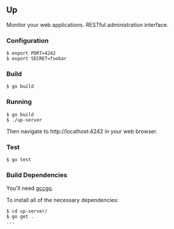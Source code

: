 ## Up

Monitor your web applications. RESTful administration interface.

### Configuration

    $ export PORT=4242
    $ export SECRET=foobar

### Build

    $ go build

### Running

    $ go build
    $ ./up-server

Then navigate to http://localhost:4242 in your web browser.

### Test

    $ go test

### Build Dependencies

You'll need [gccgo](http://golang.org/doc/install).

To install all of the necessary dependencies:

    $ cd up-server/
    $ go get .
    ...

